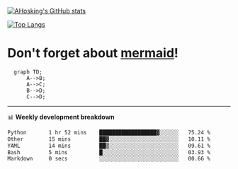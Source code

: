 [![AHosking's GitHub stats](https://github-readme-stats.vercel.app/api?username=ahosking&count_private=true&show_icons=true&theme=onedark&hide_rank=true&include_all_commits=true)](https://github.com/ahosking)

[![Top Langs](https://github-readme-stats.vercel.app/api/top-langs/?username=ahosking&layout=compact&theme=onedark)](https://github.com/ahosking)


# Don't forget about [mermaid](https://github.blog/2022-02-14-include-diagrams-markdown-files-mermaid/)!

```mermaid
  graph TD;
      A-->B;
      A-->C;
      B-->D;
      C-->D;
```
-------

📊 **Weekly development breakdown**

<!--START_SECTION:waka-->

```txt
Python       1 hr 52 mins    ██████████████████▓░░░░░░   75.24 %
Other        15 mins         ██▓░░░░░░░░░░░░░░░░░░░░░░   10.11 %
YAML         14 mins         ██▒░░░░░░░░░░░░░░░░░░░░░░   09.61 %
Bash         5 mins          █░░░░░░░░░░░░░░░░░░░░░░░░   03.93 %
Markdown     0 secs          ░░░░░░░░░░░░░░░░░░░░░░░░░   00.66 %
```

<!--END_SECTION:waka-->
